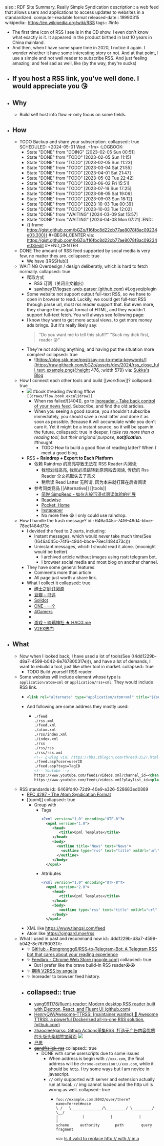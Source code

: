 also:: RDF Site Summary, Really Simple Syndication
description:: a web feed that allows users and applications to access updates to websites in a standardized. computer-readable format
released-date:: 19990315
wikipedia:: https://en.wikipedia.org/wiki/RSS
tags:: #info

- The first time icon of RSS I see is in the CD show. I even don't know what exactly is it. It appeared in the product birthed in last 10 years in China mainland.
- And then, when I have some spare time in 2020, I notice it again. I wonder whether it have some interesting story or not. And at that point, I use a simple and not well reader to subscribe RSS. And just feeling amazing, and feel sad as well, like (by the way, they're sucks)
- If you host a RSS link, you've well done. I would appreciate you 😘
  -
- ## Why
  - Build self host info flow => only focus on some fields.
- ## How
  - TODO Backup and share your subscription.
    collapsed:: true
    SCHEDULED: <2024-05-01 Wed .+1m>
    :LOGBOOK:
    * State "DONE" from "DOING" [2023-02-05 Sun 00:51]
    * State "DONE" from "TODO" [2023-02-05 Sun 11:15]
    * State "DONE" from "TODO" [2023-02-05 Sun 11:23]
    * State "DONE" from "TODO" [2023-03-04 Sat 21:55]
    * State "DONE" from "TODO" [2023-04-01 Sat 21:47]
    * State "DONE" from "TODO" [2023-05-02 Tue 22:42]
    * State "DONE" from "TODO" [2023-06-02 Fri 15:51]
    * State "DONE" from "TODO" [2023-07-16 Sun 17:25]
    * State "DONE" from "TODO" [2023-08-05 Sat 19:06]
    * State "DONE" from "TODO" [2023-09-03 Sun 18:12]
    * State "DONE" from "TODO" [2023-10-03 Tue 00:39]
    * State "DONE" from "TODO" [2023-10-03 Tue 12:02]
    * State "DONE" from "WAITING" [2024-03-09 Sat 15:57]
    * State "DONE" from "WAITING" [2024-04-08 Mon 07:21]
    :END:
    - {{iframe https://gist.github.com/bGZo/f16fbc8d22cb77ae8078f8ac09234e03,300}}
      #+BEGIN_CENTER
      via: https://gist.github.com/bGZo/f16fbc8d22cb77ae8078f8ac09234e03/edit
      #+END_CENTER
  - DONE The amount of RSS feed supported by socal media is very few, no matter they are.
    collapsed:: true
    - We have [[RSSHub]]
  - WAITING Overdesign / design deliberatly, which is hard to fetch normally.
    collapsed:: true
    - 爬取方式
      - RSS 订阅（关闭全文输出）
      - [sawhney17/logseq-web-parser (github.com)](https://github.com/sawhney17/logseq-web-parser) #Logseq/plugin
    - Some website not support output full-text RSS, so we have to open in browser to read. Luckily, we could get full-text RSS through parse url, most rss reader support that. But even more, they change the output format of HTML, and they wouldn't support full-text fetch. You will always see following page:
    - I know they want to get more actual views, to get more money ads brings. But it's really likely say:
      > "Do you want me to tell this stuff?"
      "Suck my dick first, reader 😝"
    - They're not solving anything, and having put the situation more complex!
      collapsed:: true
      - ![https://blog.skk.moe/post/say-no-to-meta-keywords/](https://raw.githack.com/bGZo/assets/dev/2024/rss_close_full_text_example.png){:height 476, :width 579}
        via: [Sukka's Blog](https://blog.skk.moe/atom.xml)
  - How I connect each other tools and build [[workflow]]?
    collapsed:: true
    - ![](https://raw.githack.com/bGZo/assets/dev/2024/infoflow.excalidraw-fs8.png)
      #book #reading #writing #flow
      `[[draws/flow.book.excalidraw]]`
      - When rss failed/[[404]], go to [Inoreader - Take back control of your news feed](https://www.inoreader.com/). Subscribe, and find the old articles.
      - When you seeing a good source, you shouldn't subscribe immediately, you should save a read latter and done it as soon as possible. Because it will accumulate while  you don't care it. Yet it might be a instant source, so it will be spam in the future.
        collapsed:: true
        In deeper, *I take rss more than a reading tool, but their origional purpose, __notification__*.
        #thought
        - TODO How to build a good flow of reading latter? When I meet a good blog.
    - RSS  + **Raindrop + Export to Each Platform**
      - 依赖 Raindrop 的高亮导致无法在 RSS Reader 内阅读;
        - 我想划线高亮, 我就必须跳转到原网站去阅读,
          传统的 Rss Reader 全文抓取失去了意义
        - 稍后读 Read Latter 无所谓, 因为本来就打算在后者阅读
      - 参考同类竞品 [[Alternative]] [[tools]]
        - [简悦 SimpRead - 如杂志般沉浸式阅读体验的扩展](http://ksria.com/simpread/)
        - [Readwise](https://readwise.io/)
        - [Pocket: Home](https://getpocket.com/en/)
        - [Instapaper](https://www.instapaper.com/)
        - No more free 😭 I only could use raindrop.
  - How I handle the trash message?
    id:: 646a045c-74f6-49d4-bbce-78ec1484d73c
    - I devided the feed to 2 parts, including:
      - Instant messages, which would never take much time(See ((646a045c-74f6-49d4-bbce-78ec1484d73c)))
      - Uninstant messages, which I should read it alone. (moonight would be better)
        - I archived article without images using rsstt telegram bot.
        - I browser social media and most blog on another channel.
    - They have some general features:
      - Comments more than article
      - All page just worth a share link.
    - What I collect it
      collapsed:: true
      - [绅士之庭订阅源](https://gmgard.moe/rss)
      - [豆瓣 - 书评](https://www.douban.com/feed/review/book)
      - [Solidot](https://www.solidot.org/index.rss)
      - [ONE · 一个](https://rsshub.app/one)
      - [4Gamers](https://www.4gamers.com.tw/rss/latest-news)
      -
      - [游戏 – 琉璃神社 ★ HACG.me](https://www.hacg.mom/wp/game.html/feed)
      - [V2EX热门](https://rsshub.app/v2ex/topics/hot)
- ## What
  - Now when I looked back, I have used a lot of tools(See ((4dd1229b-d8a7-4599-b042-8e767800317e))), and have a lot of demands, I want to rebuild a tool, just like other tool in market.
    collapsed:: true
    - TODO Build yourself RSS reader
  - Some websites will include element whose type is `application/atom+xml` or `application/rss+xml`. They would include RSS link.
    - ```xml
      <link rel="alternate" type="application/atom+xml" title="${source.title}" href="${source.url}">
      ```
    - And following are some address they mostly used:
      - ```xml
        ./feed
        ./rss.xml
        ./feed.xml
        ./atom.xml
        ./rss/index.xml
        ./index.xml
        ./rss
        ./rss/rss
        ./rss/rss.xml
        <!-- Z-Blog via: https://bbs.zblogcn.com/thread-3527.html-->
        ./feed.asp?user=userID
        ./feed.asp?tags=TagID
        <!-- Youtube -->
        https://www.youtube.com/feeds/videos.xml?channel_id=<channel_id>
        https://www.youtube.com/feeds/videos.xml?playlist_id=<playlist_id>
        ```
  - RSS standards
    id:: 6469fd40-72d9-40e9-a326-528683ed0889
    - [RFC 4287 - The Atom Syndication Format](https://datatracker.ietf.org/doc/html/rfc4287)
    - [[opml]]
      collapsed:: true
      - Group with
        - Tags
          ```xml
          <?xml version="1.0" encoding="UTF-8"?>
            <opml version="1.0">
               <head>
                  <title>Opml Template</title>
               </head>
               <body>
                 <outline title="News" text="News">
                   <outline type="rss" text="title" xmlUrl="url" />
                 </outline>
               </body>
            </opml>
          ```
        - Attributes
          ```xml
          <?xml version="1.0" encoding="UTF-8"?>
            <opml version="2.0">
               <head>
                  <title>Opml Template</title>
               </head>
               <body>
                  <outline type="rss" text="title" xmlUrl="url" group="group/name" />
               </body>
            </opml>
          ```
    - XML like https://www.tiangal.com/feed
    - Atom like https://gmgard.moe/rss
  - What I used in past and recommand now
    id:: 4dd1229b-d8a7-4599-b042-8e767800317e
    - ✨ [GitHub - Rongronggg9/RSS-to-Telegram-Bot: A Telegram RSS bot that cares about your reading experience](https://github.com/Rongronggg9/RSS-to-Telegram-Bot)
    - ✨ [Feedbro - Chrome Web Store (google.com)](https://chrome.google.com/webstore/detail/feedbro/mefgmmbdailogpfhfblcnnjfmnpnmdfa?hl=en)
      collapsed:: true
      - But I prefer like the brave build-in RSS reader😭😭
    - ✨ [期待 V2RSS by angelia](https://v2rss.com)
    - ✨ Inoreader to browser feed history.
    - collapsed:: true
      ---
      - [yang991178/fluent-reader: Modern desktop RSS reader built with Electron, React, and Fluent UI (github.com)](https://github.com/yang991178/fluent-reader)
      - [HenryQW/Awesome-TTRSS: [maintainer wanted] 🐋 Awesome TTRSS, a powerful Dockerised all-in-one RSS solution. (github.com)](https://github.com/HenryQW/Awesome-TTRSS)
      - [zhaoolee/garss: Github Actions采集RSS, 打造无广告内容优质的头版头条超赞宝藏页](https://github.com/zhaoolee/garss) ![](https://img.shields.io/github/stars/zhaoolee/garss)
      - [己思](https://ohmyrss.com/#)
      - ~~[gandf/slick-rss](https://github.com/gandf/slick-rss)~~
        collapsed:: true
        - DONE with some userscripts due to some issues
          - When address is begin with `//xxx.com`, the final address will be `chrome-extension://xxx.com`, while it should be `http`. I try some ways but I am novice in javascript.
          - `//` only supported with server and extension actually run at local. `//` img cannot loaded and the http url is wrong as well.
            collapsed:: true
            - ```
              foo://example.com:8042/over/there?name=ferret#nose
              \_/   \______________/\_________/ \_________/ \__/
              |           |            |            |        |
              scheme     authority       path        query   fragment
              ```
              via: [Is it valid to replace http:// with // in a <script src="http://...">?](https://stackoverflow.com/questions/550038/is-it-valid-to-replace-http-with-in-a-script-src-http)
        - TODO I cannot replace target when all data has loaded. So I try to add a button to replace the RSS content, with [Content Security Policy - Chrome Developers](https://developer.chrome.com/docs/apps/contentSecurityPolicy/#relaxing-inline-script).
          ([cordova - The Content Security Policy 'default-src * data:;' was delivered via a  element outside the document's  - Stack Overflow](https://stackoverflow.com/questions/39657544/the-content-security-policy-default-src-data-was-delivered-via-a-meta-el))
          - Cannot run inline javescript
            - [How does inline JavaScript work with HTML ? - GeeksforGeeks](https://www.geeksforgeeks.org/how-does-inline-javascript-work-with-html/)
            - Solution
              - ```html
                <button id="myButton">Click me</button>
                <script src="script.js"></script>
                ```
                ```js
                document.getElementById("myButton").addEventListener("click", myFunction);
                function myFunction(){
                  console.log('asd');
                }
                ```
              - > In chrome apps, Content Security Policy does not allow inline javascript. So you have to put your javascript in a .js file and include it in your HTML.
                Further reading: [https://developer.chrome.com/extensions/contentSecurityPolicy](https://developer.chrome.com/extensions/contentSecurityPolicy)
                via: [javascript - Refused to execute inline event handler because it violates CSP. (SANDBOX) - Stack Overflow](https://stackoverflow.com/questions/36324333/refused-to-execute-inline-event-handler-because-it-violates-csp-sandbox)
        - Extra
          - [What are Bookmarklets? How to Use JavaScript to Make a Bookmarklet in Chromium and Firefox](https://www.freecodecamp.org/news/what-are-bookmarklets/)
          - TODO [异步 JavaScript 简介 - 学习 Web 开发 | MDN](https://developer.mozilla.org/zh-CN/docs/Learn/JavaScript/Asynchronous/Introducing)
          - JavaScript regex group replace?
            [regex - Javascript replace with reference to matched group? - Stack Overflow](https://stackoverflow.com/questions/1234712/javascript-replace-with-reference-to-matched-group)
            - ```js
              /**
              <div class="feedPreviewSummaryContent" style="max-height: 480px;">[img]https://img.imoutomoe.net/images/2022/12/06/35c17455f54a12950.jpg[/img]
              [img]https://img.imoutomoe.net/images/2022/12/06/4c015ed6fd28b52d2.jpg[/img]
              [img]https://img.imoutomoe.net/images/2022/12/06/52168fd40a039b8b4.jpg[/img]
              [img]https://cdn.cloudflare.steamstatic.com/steam/apps/1924680/heade ..</div>
              **/
              ```
  -